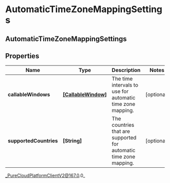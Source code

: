 # AutomaticTimeZoneMappingSettings

## AutomaticTimeZoneMappingSettings

## Properties

|Name | Type | Description | Notes|
|------------ | ------------- | ------------- | -------------|
| **callableWindows** | [**[CallableWindow]**]([CallableWindow]) | The time intervals to use for automatic time zone mapping. | [optional] |
| **supportedCountries** | **[String]** | The countries that are supported for automatic time zone mapping. | [optional] |



_PureCloudPlatformClientV2@167.0.0_
